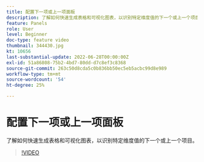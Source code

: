 ```yaml
---
title: 配置下一项或上一项面板
description: 了解如何快速生成表格和可视化图表，以识别特定维度值的下一个或上一个项目。
feature: Panels
role: User
level: Beginner
doc-type: feature video
thumbnail: 344430.jpg
kt: 10656
last-substantial-update: 2022-06-28T00:00:00Z
exl-id: 51a86808-75b2-4bd7-80dd-d7c8ef3c8368
source-git-commit: 263c50d8cda5c0b836bb50ec5eb5acbc99d8e989
workflow-type: tm+mt
source-wordcount: '54'
ht-degree: 25%

---
```


# 配置下一项或上一项面板

了解如何快速生成表格和可视化图表，以识别特定维度值的下一个或上一个项目。

>[!VIDEO](https://video.tv.adobe.com/v/344430/?quality=12&learn=on)
